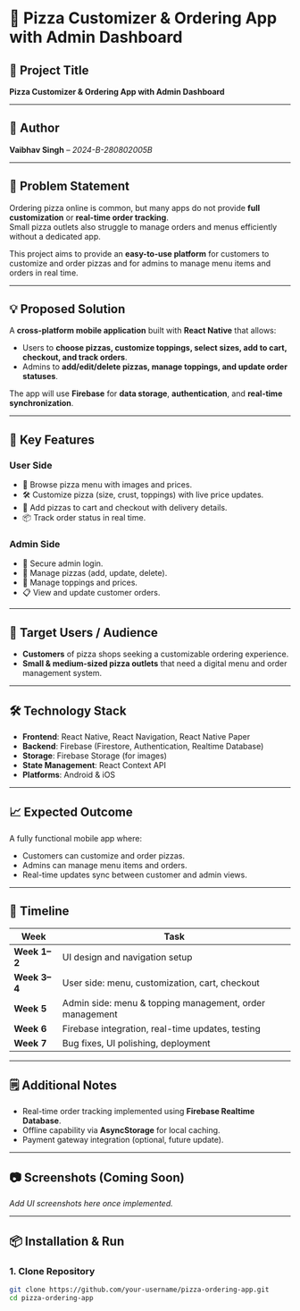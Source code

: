 # 🍕 Pizza Customizer & Ordering App with Admin Dashboard

## 📌 Project Title
**Pizza Customizer & Ordering App with Admin Dashboard**

---

## 👤 Author
**Vaibhav Singh** – *2024-B-280802005B*

---

## 📝 Problem Statement
Ordering pizza online is common, but many apps do not provide **full customization** or **real-time order tracking**.  
Small pizza outlets also struggle to manage orders and menus efficiently without a dedicated app.  

This project aims to provide an **easy-to-use platform** for customers to customize and order pizzas and for admins to manage menu items and orders in real time.

---

## 💡 Proposed Solution
A **cross-platform mobile application** built with **React Native** that allows:

- Users to **choose pizzas, customize toppings, select sizes, add to cart, checkout, and track orders**.
- Admins to **add/edit/delete pizzas, manage toppings, and update order statuses**.

The app will use **Firebase** for **data storage**, **authentication**, and **real-time synchronization**.

---

## 🚀 Key Features

### **User Side**
- 📜 Browse pizza menu with images and prices.
- 🛠 Customize pizza (size, crust, toppings) with live price updates.
- 🛒 Add pizzas to cart and checkout with delivery details.
- 📦 Track order status in real time.

### **Admin Side**
- 🔐 Secure admin login.
- 🍕 Manage pizzas (add, update, delete).
- 🧀 Manage toppings and prices.
- 📋 View and update customer orders.

---

## 🎯 Target Users / Audience
- **Customers** of pizza shops seeking a customizable ordering experience.
- **Small & medium-sized pizza outlets** that need a digital menu and order management system.

---

## 🛠 Technology Stack
- **Frontend**: React Native, React Navigation, React Native Paper  
- **Backend**: Firebase (Firestore, Authentication, Realtime Database)  
- **Storage**: Firebase Storage (for images)  
- **State Management**: React Context API  
- **Platforms**: Android & iOS  

---

## 📈 Expected Outcome
A fully functional mobile app where:
- Customers can customize and order pizzas.
- Admins can manage menu items and orders.
- Real-time updates sync between customer and admin views.

---

## 📅 Timeline
| Week       | Task |
|------------|------|
| **Week 1–2** | UI design and navigation setup |
| **Week 3–4** | User side: menu, customization, cart, checkout |
| **Week 5**   | Admin side: menu & topping management, order management |
| **Week 6**   | Firebase integration, real-time updates, testing |
| **Week 7**   | Bug fixes, UI polishing, deployment |

---

## 🗒 Additional Notes
- Real-time order tracking implemented using **Firebase Realtime Database**.
- Offline capability via **AsyncStorage** for local caching.
- Payment gateway integration (optional, future update).

---

## 📷 Screenshots (Coming Soon)
_Add UI screenshots here once implemented._

---

## 📦 Installation & Run
### 1. Clone Repository
```bash
git clone https://github.com/your-username/pizza-ordering-app.git
cd pizza-ordering-app
